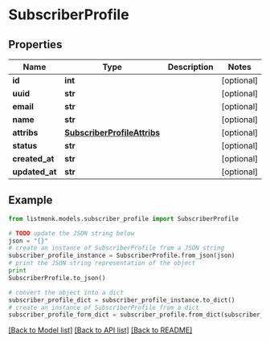 # SubscriberProfile


## Properties
Name | Type | Description | Notes
------------ | ------------- | ------------- | -------------
**id** | **int** |  | [optional] 
**uuid** | **str** |  | [optional] 
**email** | **str** |  | [optional] 
**name** | **str** |  | [optional] 
**attribs** | [**SubscriberProfileAttribs**](SubscriberProfileAttribs.md) |  | [optional] 
**status** | **str** |  | [optional] 
**created_at** | **str** |  | [optional] 
**updated_at** | **str** |  | [optional] 

## Example

```python
from listmonk.models.subscriber_profile import SubscriberProfile

# TODO update the JSON string below
json = "{}"
# create an instance of SubscriberProfile from a JSON string
subscriber_profile_instance = SubscriberProfile.from_json(json)
# print the JSON string representation of the object
print
SubscriberProfile.to_json()

# convert the object into a dict
subscriber_profile_dict = subscriber_profile_instance.to_dict()
# create an instance of SubscriberProfile from a dict
subscriber_profile_form_dict = subscriber_profile.from_dict(subscriber_profile_dict)
```
[[Back to Model list]](../README.md#documentation-for-models) [[Back to API list]](../README.md#documentation-for-api-endpoints) [[Back to README]](../README.md)


